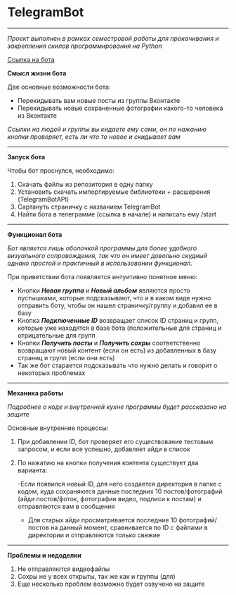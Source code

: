 # TelegramBot
***
_Проект выполнен в рамках семестровой работы для прокачивания и закрепления скилов программирования на Python_

[Ссылка на бота](t.me/ContentBot_1337bot) 


__Смысл жизни бота__

Две основные возможности бота:

- Перекидывать вам новые посты из группы Вконтакте
- Перекидывать новые сохраненные фотографии какого-то человека из Вконтакте 

_Ссылки на людей и группы вы кидаете ему сами, он по нажанию кнопки проверяет, есть ли что то новое и скидывает вам_
***

__Запуск бота__

Чтобы бот проснулся, необходимо:

1. Cкачать файлы из репозитория в одну папку
2. Установить скачать импортируемые библиотеки + расшерения (TelegramBotAPI)
3. Cартануть страничку с названием TelegramBot
4. Найти бота в телеграмме (ссылка в начале) и написать ему /start

***

__Функционал бота__

_Бот является лишь оболочкой программы для более удобного визуального сопровождения, так что он имеет довольно скудный однако простой и практичный в использовании функционал._

При приветствии бота появляется интуитивно понятное меню:
- Кнопки ___Новая группа___ и ___Новый альбом___ являются просто пустышками, которые подсказывают, что и в каком виде нужно отправить боту, чтобы он нашел страничку/группу и добавил ее в базу
- Кнопка ___Подключенные ID___ возвращает список ID страниц и групп, которые уже находятся в базе бота (положительные для страниц и отрицательные для групп
- Кнопки ___Получить посты___ и ___Получить сохры___ соответственно возвращают новый контент (если он есть) из добавленных в базу страниц и групп (если они есть)
- Так же бот старается подсказывать что нужно делать и говорит о некоторых проблемах

***

__Механика работы__

_Подробнее о коде и внутренней кухне программы будет рассказано на защите_

Основные внутренние процессы:
1. При добавлении ID, бот проверяет его существование тестовым запросом, и если все успешно, добавляет айди в список
2. По нажатию на кнопки получения контента существует два варианта:

    -Если появился новый ID, для него создается директория в папке с кодом, куда сохраняются данные последних 10 постов/фотографий (айди постов/фоток, фотографии           видео, подписи к постам) и отправляются вам в сообщения
    - Для старых айди просматривается последние 10 фотографий/постов на данный момент, сравнивается по ID с файлами в директории и отправляются только свежие

***

__Проблемы и недоделки__

1. Не отправляются видеофайлы
2. Сохры не у всех открыты, так же как и группы (для)
3. Еще несколько проблем возможно будет озвучено на защите 


